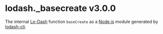 # lodash._basecreate v3.0.0

The internal [Lo-Dash](https://lodash.com/) function `baseCreate` as a [Node.js](http://nodejs.org/) module generated by [lodash-cli](https://www.npmjs.com/package/lodash-cli).
